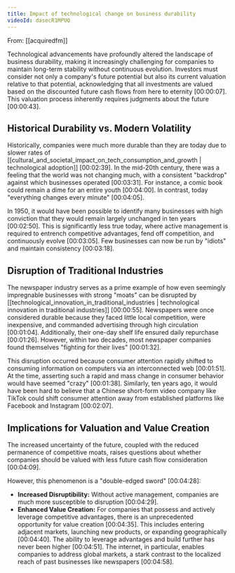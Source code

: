 ```yaml
---
title: Impact of technological change on business durability
videoId: dasecR1MPUQ
---
```


From: [[acquiredfm]] <br/> 

Technological advancements have profoundly altered the landscape of business durability, making it increasingly challenging for companies to maintain long-term stability without continuous evolution. Investors must consider not only a company's future potential but also its current valuation relative to that potential, acknowledging that all investments are valued based on the discounted future cash flows from here to eternity [00:00:07]. This valuation process inherently requires judgments about the future [00:00:43].

## Historical Durability vs. Modern Volatility
Historically, companies were much more durable than they are today due to slower rates of [[cultural_and_societal_impact_on_tech_consumption_and_growth | technological adoption]] [00:02:39]. In the mid-20th century, there was a feeling that the world was not changing much, with a consistent "backdrop" against which businesses operated [00:03:31]. For instance, a comic book could remain a dime for an entire youth [00:04:00]. In contrast, today "everything changes every minute" [00:04:05].

In 1950, it would have been possible to identify many businesses with high conviction that they would remain largely unchanged in ten years [00:02:50]. This is significantly less true today, where active management is required to entrench competitive advantages, fend off competition, and continuously evolve [00:03:05]. Few businesses can now be run by "idiots" and maintain consistency [00:03:18].

## Disruption of Traditional Industries
The newspaper industry serves as a prime example of how even seemingly impregnable businesses with strong "moats" can be disrupted by [[technological_innovation_in_traditional_industries | technological innovation in traditional industries]] [00:00:55]. Newspapers were once considered durable because they faced little local competition, were inexpensive, and commanded advertising through high circulation [00:01:04]. Additionally, their one-day shelf life ensured daily repurchase [00:01:26]. However, within two decades, most newspaper companies found themselves "fighting for their lives" [00:01:32].

This disruption occurred because consumer attention rapidly shifted to consuming information on computers via an interconnected web [00:01:51]. At the time, asserting such a rapid and mass change in consumer behavior would have seemed "crazy" [00:01:38]. Similarly, ten years ago, it would have been hard to believe that a Chinese short-form video company like TikTok could shift consumer attention away from established platforms like Facebook and Instagram [00:02:07].

## Implications for Valuation and Value Creation
The increased uncertainty of the future, coupled with the reduced permanence of competitive moats, raises questions about whether companies should be valued with less future cash flow consideration [00:04:09].

However, this phenomenon is a "double-edged sword" [00:04:28]:
*   **Increased Disruptibility:** Without active management, companies are much more susceptible to disruption [00:04:29].
*   **Enhanced Value Creation:** For companies that possess and actively leverage competitive advantages, there is an unprecedented opportunity for value creation [00:04:35]. This includes entering adjacent markets, launching new products, or expanding geographically [00:04:40]. The ability to leverage advantages and build further has never been higher [00:04:51]. The internet, in particular, enables companies to address global markets, a stark contrast to the localized reach of past businesses like newspapers [00:04:58].